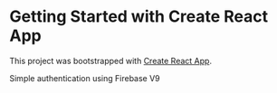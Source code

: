 # Getting Started with Create React App

This project was bootstrapped with [Create React App](https://github.com/facebook/create-react-app).

Simple authentication using Firebase V9